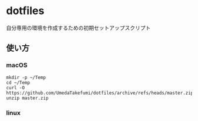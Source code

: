 dotfiles
===================

自分専用の環境を作成するための初期セットアップスクリプト

## 使い方

### macOS

```
mkdir -p ~/Temp
cd ~/Temp
curl -O https://github.com/UmedaTakefumi/dotfiles/archive/refs/heads/master.zip
unzip master.zip
```

### linux

```

```

